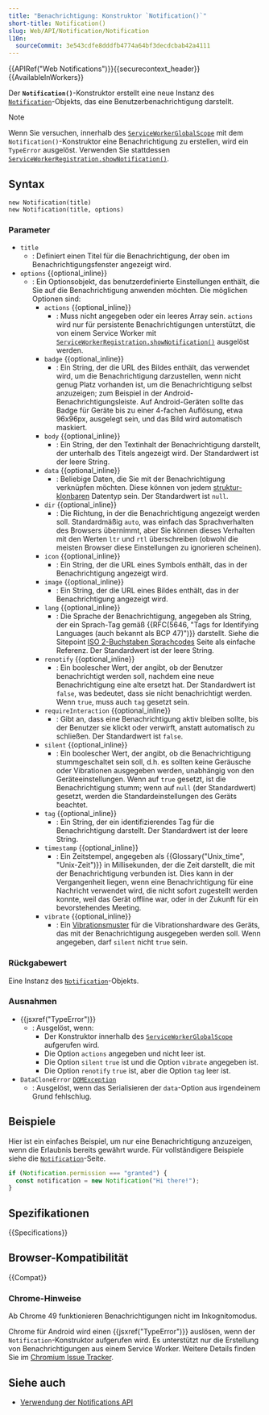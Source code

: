 ```yaml
---
title: "Benachrichtigung: Konstruktor `Notification()`"
short-title: Notification()
slug: Web/API/Notification/Notification
l10n:
  sourceCommit: 3e543cdfe8dddfb4774a64bf3decdcbab42a4111
---
```


{{APIRef("Web Notifications")}}{{securecontext_header}} {{AvailableInWorkers}}

Der **`Notification()`**-Konstruktor erstellt eine neue Instanz des [`Notification`](/de/docs/Web/API/Notification)-Objekts, das eine Benutzerbenachrichtigung darstellt.

> [!NOTE]
> Wenn Sie versuchen, innerhalb des [`ServiceWorkerGlobalScope`](/de/docs/Web/API/ServiceWorkerGlobalScope) mit dem `Notification()`-Konstruktor eine Benachrichtigung zu erstellen, wird ein `TypeError` ausgelöst. Verwenden Sie stattdessen [`ServiceWorkerRegistration.showNotification()`](/de/docs/Web/API/ServiceWorkerRegistration/showNotification).

## Syntax

```js-nolint
new Notification(title)
new Notification(title, options)
```

### Parameter

- `title`
  - : Definiert einen Titel für die Benachrichtigung, der oben im Benachrichtigungsfenster angezeigt wird.
- `options` {{optional_inline}}
  - : Ein Optionsobjekt, das benutzerdefinierte Einstellungen enthält, die Sie auf die Benachrichtigung anwenden möchten. Die möglichen Optionen sind:
    - `actions` {{optional_inline}}
      - : Muss nicht angegeben oder ein leeres Array sein. `actions` wird nur für persistente Benachrichtigungen unterstützt, die von einem Service Worker mit [`ServiceWorkerRegistration.showNotification()`](/de/docs/Web/API/ServiceWorkerRegistration/showNotification) ausgelöst werden.
    - `badge` {{optional_inline}}
      - : Ein String, der die URL des Bildes enthält, das verwendet wird, um die Benachrichtigung darzustellen, wenn nicht genug Platz vorhanden ist, um die Benachrichtigung selbst anzuzeigen; zum Beispiel in der Android-Benachrichtigungsleiste. Auf Android-Geräten sollte das Badge für Geräte bis zu einer 4-fachen Auflösung, etwa 96x96px, ausgelegt sein, und das Bild wird automatisch maskiert.
    - `body` {{optional_inline}}
      - : Ein String, der den Textinhalt der Benachrichtigung darstellt, der unterhalb des Titels angezeigt wird. Der Standardwert ist der leere String.
    - `data` {{optional_inline}}
      - : Beliebige Daten, die Sie mit der Benachrichtigung verknüpfen möchten. Diese können von jedem [struktur-klonbaren](/de/docs/Web/API/Web_Workers_API/Structured_clone_algorithm#supported_types) Datentyp sein. Der Standardwert ist `null`.
    - `dir` {{optional_inline}}
      - : Die Richtung, in der die Benachrichtigung angezeigt werden soll. Standardmäßig `auto`, was einfach das Sprachverhalten des Browsers übernimmt, aber Sie können dieses Verhalten mit den Werten `ltr` und `rtl` überschreiben (obwohl die meisten Browser diese Einstellungen zu ignorieren scheinen).
    - `icon` {{optional_inline}}
      - : Ein String, der die URL eines Symbols enthält, das in der Benachrichtigung angezeigt wird.
    - `image` {{optional_inline}}
      - : Ein String, der die URL eines Bildes enthält, das in der Benachrichtigung angezeigt wird.
    - `lang` {{optional_inline}}
      - : Die Sprache der Benachrichtigung, angegeben als String, der ein Sprach-Tag gemäß {{RFC(5646, "Tags for Identifying Languages (auch bekannt als BCP 47)")}} darstellt. Siehe die Sitepoint [ISO 2-Buchstaben Sprachcodes](https://www.sitepoint.com/iso-2-letter-language-codes/) Seite als einfache Referenz. Der Standardwert ist der leere String.
    - `renotify` {{optional_inline}}
      - : Ein boolescher Wert, der angibt, ob der Benutzer benachrichtigt werden soll, nachdem eine neue Benachrichtigung eine alte ersetzt hat. Der Standardwert ist `false`, was bedeutet, dass sie nicht benachrichtigt werden. Wenn `true`, muss auch `tag` gesetzt sein.
    - `requireInteraction` {{optional_inline}}
      - : Gibt an, dass eine Benachrichtigung aktiv bleiben sollte, bis der Benutzer sie klickt oder verwirft, anstatt automatisch zu schließen. Der Standardwert ist `false`.
    - `silent` {{optional_inline}}
      - : Ein boolescher Wert, der angibt, ob die Benachrichtigung stummgeschaltet sein soll, d.h. es sollten keine Geräusche oder Vibrationen ausgegeben werden, unabhängig von den Geräteeinstellungen. Wenn auf `true` gesetzt, ist die Benachrichtigung stumm; wenn auf `null` (der Standardwert) gesetzt, werden die Standardeinstellungen des Geräts beachtet.
    - `tag` {{optional_inline}}
      - : Ein String, der ein identifizierendes Tag für die Benachrichtigung darstellt. Der Standardwert ist der leere String.
    - `timestamp` {{optional_inline}}
      - : Ein Zeitstempel, angegeben als {{Glossary("Unix_time", "Unix-Zeit")}} in Millisekunden, der die Zeit darstellt, die mit der Benachrichtigung verbunden ist. Dies kann in der Vergangenheit liegen, wenn eine Benachrichtigung für eine Nachricht verwendet wird, die nicht sofort zugestellt werden konnte, weil das Gerät offline war, oder in der Zukunft für ein bevorstehendes Meeting.
    - `vibrate` {{optional_inline}}
      - : Ein [Vibrationsmuster](/de/docs/Web/API/Vibration_API#vibration_patterns) für die Vibrationshardware des Geräts, das mit der Benachrichtigung ausgegeben werden soll. Wenn angegeben, darf `silent` nicht `true` sein.

### Rückgabewert

Eine Instanz des [`Notification`](/de/docs/Web/API/Notification)-Objekts.

### Ausnahmen

- {{jsxref("TypeError")}}
  - : Ausgelöst, wenn:
    - Der Konstruktor innerhalb des [`ServiceWorkerGlobalScope`](/de/docs/Web/API/ServiceWorkerGlobalScope) aufgerufen wird.
    - Die Option `actions` angegeben und nicht leer ist.
    - Die Option `silent` `true` ist und die Option `vibrate` angegeben ist.
    - Die Option `renotify` `true` ist, aber die Option `tag` leer ist.
- `DataCloneError` [`DOMException`](/de/docs/Web/API/DOMException)
  - : Ausgelöst, wenn das Serialisieren der `data`-Option aus irgendeinem Grund fehlschlug.

## Beispiele

Hier ist ein einfaches Beispiel, um nur eine Benachrichtigung anzuzeigen, wenn die Erlaubnis bereits gewährt wurde. Für vollständigere Beispiele siehe die [`Notification`](/de/docs/Web/API/Notification)-Seite.

```js
if (Notification.permission === "granted") {
  const notification = new Notification("Hi there!");
}
```

## Spezifikationen

{{Specifications}}

## Browser-Kompatibilität

{{Compat}}

### Chrome-Hinweise

Ab Chrome 49 funktionieren Benachrichtigungen nicht im Inkognitomodus.

Chrome für Android wird einen {{jsxref("TypeError")}} auslösen, wenn der
`Notification`-Konstruktor aufgerufen wird. Es unterstützt nur die Erstellung
von Benachrichtigungen aus einem Service Worker. Weitere Details finden Sie im
[Chromium Issue Tracker](https://crbug.com/481856).

## Siehe auch

- [Verwendung der Notifications API](/de/docs/Web/API/Notifications_API/Using_the_Notifications_API)
